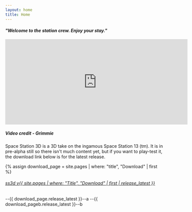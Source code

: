 ```yaml
---
layout: home
title: Home
---
```

<centred><h4><i>"Welcome to the station crew. Enjoy your stay."</i></h4></centred>

<div>
    <iframe class="video" width="580px" height="272px" src="https://www.youtube-nocookie.com/embed/uzLdgxOBPrc" frameborder="0" allow="accelerometer; autoplay; encrypted-media; gyroscope; picture-in-picture" allowfullscreen></iframe>
    <h5><i>Video credit - Grimmie</i></h5>
</div>

Space Station 3D is a 3D take on the ingamous Space Station 13 (tm). It is in pre-alpha still so there isn't much content yet, but if you want to play-test it, the download link below is for the latest release.

{% assign download_page = site.pages | where: "title", "Download" | first %}

<centred>
    <h6>
        <u><a href="{{ site.github_url }}/SS3D/releases/download/{{ site.pages | where: "Title", "Download" | first | release_latest }}/SS3D_{{ site.pages | where: "Title", "Download" | first | release_latest }}.zip" target="_blank">ss3d v{{ site.pages | where: "Title", "Download" | first | release_latest }}</a></u>
    </h6>
</centred>

--{{ download_page.release_latest }}--a
--{{ download_pageb.release_latest }}--b

